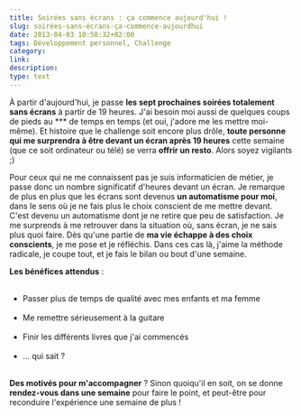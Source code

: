 ```yaml
---
title: Soirées sans écrans : ça commence aujourd'hui !
slug: soirées-sans-écrans-ça-commence-aujourdhui
date: 2013-04-03 10:50:32+02:00
tags: Développement personnel, Challenge
category: 
link: 
description: 
type: text
---
```


<p><p>À partir d'aujourd'hui, je passe <strong>les sept prochaines soirées totalement sans écrans</strong> à partir de 19 heures. J'ai besoin moi aussi de quelques coups de pieds au *** de temps en temps (et oui, j'adore me les mettre moi-même). Et histoire que le challenge soit encore plus drôle, <strong>toute personne qui me surprendra à être devant un écran après 19 heures</strong> cette semaine (que ce soit ordinateur ou télé) se verra <strong>offrir un resto</strong>. Alors soyez vigilants ;)</p></p>
<!-- TEASER_END -->
<p><p>Pour ceux qui ne me connaissent pas je suis informaticien de métier, je passe donc un nombre significatif d'heures devant un écran. Je remarque de plus en plus que les écrans sont devenus <strong>un automatisme pour moi</strong>, dans le sens où je ne fais plus le choix conscient de me mettre devant. C'est devenu un automatisme dont je ne retire que peu de satisfaction. Je me surprends à me retrouver dans la situation où, sans écran, je ne sais plus quoi faire. Dès qu'une partie de <strong>ma vie échappe à des choix conscients</strong>, je me pose et je réfléchis. Dans ces cas là, j'aime la méthode radicale, je coupe tout, et je fais le bilan ou bout d'une semaine.</p></p>

<p><p><strong>Les bénéfices attendus</strong> :</p></p>

<p><ul><br /><li>Passer plus de temps de qualité avec mes enfants et ma femme</li><br /><li>Me remettre sérieusement à la guitare</li><br /><li>Finir les différents livres que j'ai commencés</li><br /><li>… qui sait ?</li><br /></ul></p>

<p><p><strong>Des motivés pour m'accompagner</strong> ? Sinon quoiqu'il en soit, on se donne <strong>rendez-vous dans une semaine</strong> pour faire le point, et peut-être pour reconduire l'expérience une semaine de plus !</p></p>
